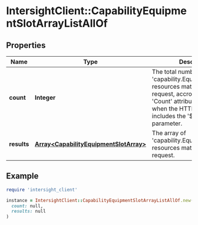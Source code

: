 # IntersightClient::CapabilityEquipmentSlotArrayListAllOf

## Properties

| Name | Type | Description | Notes |
| ---- | ---- | ----------- | ----- |
| **count** | **Integer** | The total number of &#39;capability.EquipmentSlotArray&#39; resources matching the request, accross all pages. The &#39;Count&#39; attribute is included when the HTTP GET request includes the &#39;$inlinecount&#39; parameter. | [optional] |
| **results** | [**Array&lt;CapabilityEquipmentSlotArray&gt;**](CapabilityEquipmentSlotArray.md) | The array of &#39;capability.EquipmentSlotArray&#39; resources matching the request. | [optional] |

## Example

```ruby
require 'intersight_client'

instance = IntersightClient::CapabilityEquipmentSlotArrayListAllOf.new(
  count: null,
  results: null
)
```


